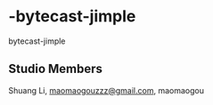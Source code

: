 -bytecast-jimple
================

bytecast-jimple

## Studio Members

Shuang Li, maomaogouzzz@gmail.com, maomaogou
